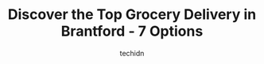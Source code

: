 ---
layout: ampstory
image: https://i0.wp.com/www.auto.or.id/wp-content/uploads/2023/06/freshco-market-icomm-0-brantford-1686327369.jpeg?resize=640,853
author: techidn
featured: false
description: Brantford, Ontario, Canada is a haven for Grocery Delivery enthusiasts, boasting an impressive array of 7 top-notch establishments. Whether youre a seasoned connoisseur or simply curious to
title: Discover the Top Grocery Delivery in Brantford - 7 Options
cover:
   title: Discover the Top Grocery Delivery in Brantford - 7 Options
   subtitle: AUTO.OR.ID
   background: https://www.auto.or.id/wp-content/uploads/2023/06/freshco-market-icomm-0-brantford-1686327369.jpeg

pages: 
 - layout: thirds
   top: <h1>#1 Walkers NOFRILLS Brantford</h1>
   bottom: "<p>Walkers No Frills Supermarket in Branford has very good prices. The store is definitely following covid-19 guidelines and is very clean. There is a vast amount of parkin</p>"
   background: https://www.auto.or.id/wp-content/uploads/2023/06/freshco-market-icomm-1-brantford-1686327370.jpeg
   backgroundblur: true
 - layout: thirds
   top: <h1>#2 Rustys NOFRILLS Brantford</h1>
   bottom: "<p>108 Colborne St W, Brantford, ON N3T 1K7, Canada</p>"
   background: https://www.auto.or.id/wp-content/uploads/2023/06/freshco-market-icomm-2-brantford-1686327371.jpeg
   cta:
      link: https://www.auto.or.id/discover-the-top-grocery-delivery-in-brantford-7-options/
      text: Discover the Top Grocery Delivery in Brantford - 7 Options
 - layout: thirds
   top: <h1>#3 FreshCo Market & Icomm</h1>
   bottom: "<p>50 Market St S, Brantford, ON N3S 2E3, Canada</p>"
   background: https://images.unsplash.com/photo-1617814086906-d847a8bc6fca?ixlib=rb-4.0.3&ixid=MnwxMjA3fDB8MHxwaG90by1wYWdlfHx8fGVufDB8fHx8&auto=format&fit=crop&w=640&h=853&q=80
   cta:
      link: https://www.auto.or.id/discover-the-top-grocery-delivery-in-brantford-7-options/
      text: Discover the Top Grocery Delivery in Brantford - 7 Options
 - layout: thirds
   top: <h1>#4 Zehrs Fairview</h1>
   bottom: "<p>410 Fairview Dr, Brantford, ON N3R 7V7, Canada</p>"
   background: https://images.unsplash.com/photo-1610998342124-c4fcba4cf4bf?ixlib=rb-4.0.3&ixid=MnwxMjA3fDB8MHxwaG90by1wYWdlfHx8fGVufDB8fHx8&auto=format&fit=crop&w=640&h=853&q=80
   cta:
      link: https://www.auto.or.id/discover-the-top-grocery-delivery-in-brantford-7-options/
      text: Discover the Top Grocery Delivery in Brantford - 7 Options
 - layout: thirds
   top: <h1>#5 Brant Food Centre</h1>
   bottom: "<p>94 Grey St, Brantford, ON N3T 2T5, Canada</p>"
   background: https://images.unsplash.com/photo-1602343858784-d837e63a79c1?ixlib=rb-4.0.3&ixid=MnwxMjA3fDB8MHxwaG90by1wYWdlfHx8fGVufDB8fHx8&auto=format&fit=crop&w=640&h=853&q=80
   cta:
      link: https://www.auto.or.id/discover-the-top-grocery-delivery-in-brantford-7-options/
      text: Discover the Top Grocery Delivery in Brantford - 7 Options
 - layout: thirds
   top: <h1>#6 Zehrs King George</h1>
   bottom: "<p>290 King George Rd, Brantford, ON N3R 5L8, Canada</p>"
   background: https://images.unsplash.com/photo-1533690876270-13b7a3fa7a19?ixlib=rb-4.0.3&ixid=MnwxMjA3fDB8MHxwaG90by1wYWdlfHx8fGVufDB8fHx8&auto=format&fit=crop&w=640&h=853&q=80
   cta:
      link: https://www.auto.or.id/discover-the-top-grocery-delivery-in-brantford-7-options/
      text: Discover the Top Grocery Delivery in Brantford - 7 Options
 - layout: thirds
   top: <h1>#7 Sobeys Shellard Lane</h1>
   bottom: "<p>310 Colborne St W, Brantford, ON N3T 1M2, Canada</p>"
   background: https://images.unsplash.com/photo-1485291571150-772bcfc10da5?ixlib=rb-4.0.3&ixid=MnwxMjA3fDB8MHxwaG90by1wYWdlfHx8fGVufDB8fHx8&auto=format&fit=crop&w=640&h=853&q=80
   cta:
      link: https://www.auto.or.id/discover-the-top-grocery-delivery-in-brantford-7-options/
      text: Discover the Top Grocery Delivery in Brantford - 7 Options
 - layout: thirds
   middle: Continue reading...
   background: https://images.unsplash.com/photo-1523676060187-f55189a71f5e?ixlib=rb-4.0.3&ixid=MnwxMjA3fDB8MHxwaG90by1wYWdlfHx8fGVufDB8fHx8&auto=format&fit=crop&w=640&h=853&q=80
   cta:
      link: https://www.auto.or.id/discover-the-top-grocery-delivery-in-brantford-7-options/
      text: Discover the Top Grocery Delivery in Brantford - 7 Options

---